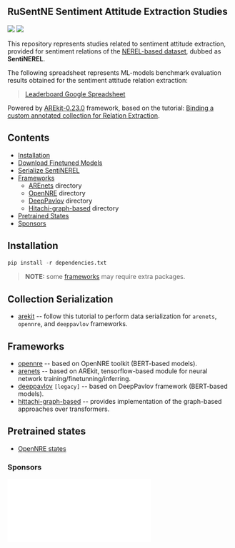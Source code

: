 ## RuSentNE Sentiment Attitude Extraction Studies

![](https://img.shields.io/badge/Python-3.6-brightgreen.svg)
![](https://img.shields.io/badge/AREkit-0.23.0-orange.svg)

This repository represents studies related to sentiment attitude extraction, provided for 
sentiment relations of the [NEREL-based dataset](https://github.com/nerel-ds/nerel), dubbed as **SentiNEREL**.

The following spreadsheet represents ML-models benchmark evaluation results
obtained for the sentiment attitude relation extraction:

> [Leaderboard Google Spreadsheet](https://docs.google.com/spreadsheets/d/1o4VVZZNraO_-dr-WnGU8LM2aEjTp8KjZhFmTab5e5DM/edit?usp=sharing)

Powered by [AREkit-0.23.0](https://github.com/nicolay-r/AREkit) framework, based on the tutorial:
[Binding a custom annotated collection for Relation Extraction](https://nicolay-r.github.io/blog/articles/2022-08/arekit-collection-bind).

## Contents

* [Installation](#installation)
* [Download Finetuned Models](#download-finetuned-models)
* [Serialize SentiNEREL](#serialize-collection)
* [Frameworks](#frameworks)
    * [AREnets](framework/arenets) directory
    * [OpenNRE](framework/opennre) directory
    * [DeepPavlov](framework/deeppavlov) directory
    * [Hitachi-graph-based](framework/hitachi_graph) directory
* [Pretrained States](#pretrained-states)
* [Sponsors](#sponsors)

## Installation

```python
pip install -r dependencies.txt
```

> **NOTE:** some [frameworks](#frameworks) may require extra packages.

## Collection Serialization

* [arekit](tutorial/serialize.md) -- follow this tutorial to perform data serialization 
for `arenets`, `opennre`, and `deeppavlov` frameworks.

## Frameworks
   
* [opennre](framework/opennre/) -- based on OpenNRE toolkit (BERT-based models).
* [arenets](framework/arenets/) -- based on AREkit, tensorflow-based module 
for neural network training/finetunning/inferring.
* [deeppavlov](framework/deeppavlov/) `[legacy]` -- based on DeepPavlov framework (BERT-based models).
* [hittachi-graph-based](framework/hitachi_graph/) -- provides implementation of the graph-based 
approaches over transformers.

## Pretrained states
* [OpenNRE states](framework/opennre/)

### Sponsors

<p align="left">
    <img src="data/images/logo_msu.png"/>
</p>
